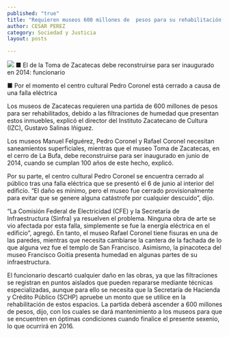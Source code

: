```yaml
---
published: "true"
title: "Requieren museos 600 millones de  pesos para su rehabilitación: IZC"
author: CESAR PEREZ
category: Sociedad y Justicia
layout: posts

---
```


![](http://i.imgur.com/4ETWCY6m.jpg)
■ El de la Toma de Zacatecas debe reconstruirse para ser inaugurado en 2014: funcionario

■ Por el momento el centro cultural Pedro Coronel está cerrado a causa de una falla eléctrica

Los museos de Zacatecas requieren una partida de 600 millones de pesos para ser rehabilitados, debido a las filtraciones de humedad que presentan estos inmuebles, explicó el director del Instituto Zacatecano de Cultura (IZC), Gustavo Salinas Iñiguez.

Los museos Manuel Felguérez, Pedro Coronel y Rafael Coronel necesitan saneamientos superficiales, mientras que el museo Toma de Zacatecas, en el cerro de La Bufa, debe reconstruirse para ser inaugurado en junio de 2014, cuando se cumplan 100 años de este hecho, explicó.

Por su parte, el centro cultural Pedro Coronel se encuentra cerrado al público tras una falla eléctrica que se presentó el 6 de junio al interior del edificio. “El daño es mínimo, pero el museo fue cerrado provisionalmente para evitar que se genere alguna catástrofe por cualquier descuido”, dijo. 

“La Comisión Federal de Electricidad (CFE) y la Secretaría de Infraestructura (Sinfra) ya resuelven el problema. Ninguna obra de arte se vio afectada por esta falla, simplemente se fue la energía eléctrica en el edificio”, agregó.
En tanto, el museo Rafael Coronel tiene fisuras en una de las paredes, mientras que necesita cambiarse la cantera de la fachada de lo que alguna vez fue el templo de San Francisco. Asimismo, la pinacoteca del museo Francisco Goitia presenta humedad en algunas partes de su infraestructura.

El funcionario descartó cualquier daño en las obras, ya que las filtraciones se registran en puntos aislados que pueden repararse mediante técnicas especializadas, aunque para ello se necesita que la Secretaría de Hacienda y Crédito Público (SCHP) apruebe un monto que se utilice en la rehabilitación de estos espacios.
La partida deberá ascender a 600 millones de pesos, dijo, con los cuales se dará mantenimiento a los museos para que se encuentren en óptimas condiciones cuando finalice el presente sexenio, lo que ocurrirá en 2016.
